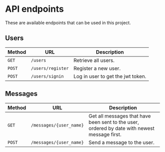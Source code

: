 # API endpoints

These are available endpoints that can be used in this project.

## Users

| Method | URL               | Description                       |
| ------ | ----------------- | --------------------------------- |
| `GET`  | `/users`          | Retrieve all users.               |
| `POST` | `/users/register` | Register a new user.              |
| `POST` | `/users/signin`   | Log in user to get the jwt token. |

## Messages

| Method | URL                     | Description                                                                                  |
| ------ | ----------------------- | -------------------------------------------------------------------------------------------- |
| `GET`  | `/messages/{user_name}` | Get all messages that have been sent to the user, ordered by date with newest message first. |
| `POST` | `/messages/{user_name}` | Send a message to the user.                                                                  |
